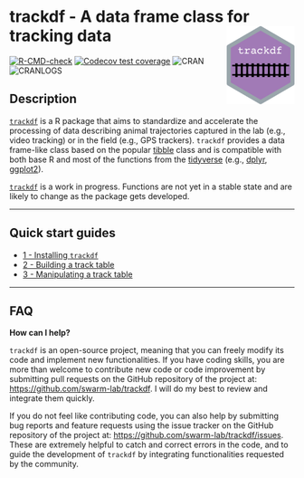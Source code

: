 # trackdf - A data frame class for tracking data <img src="man/figures/logo.png" align="right" alt="" width="120" />

<!-- badges: start -->
[![R-CMD-check](https://github.com/swarm-lab/trackdf/workflows/R-CMD-check/badge.svg)](https://github.com/swarm-lab/trackdf/actions)
[![Codecov test coverage](https://codecov.io/gh/swarm-lab/trackdf/branch/master/graph/badge.svg)](https://app.codecov.io/gh/swarm-lab/trackdf?branch=master)
![CRAN](https://www.r-pkg.org/badges/version/trackdf)
![CRANLOGS](https://cranlogs.r-pkg.org/badges/trackdf)
<!-- badges: end -->

## Description

[`trackdf`](https://swarm-lab.github.io/trackdf/) is a R package that aims to 
standardize and accelerate the processing of data describing animal trajectories 
captured in the lab (e.g., video tracking) or in the field (e.g., GPS trackers). 
`trackdf` provides a data frame-like class based on the popular 
[tibble](https://cran.r-project.org/web/packages/tibble/) class and is 
compatible with both base R and most of the functions from the 
[tidyverse](https://www.tidyverse.org/) (e.g., [dplyr](https://dplyr.tidyverse.org/), 
[ggplot2](https://ggplot2.tidyverse.org/)). 

[`trackdf`](https://github.com/swarm-lab/swaRm) is a work in progress. Functions 
are not yet in a stable state and are likely to change as the package gets 
developed. 

---

## Quick start guides

+ [1 - Installing `trackdf`](https://swarm-lab.github.io/trackdf/articles/z1_install.html)
+ [2 - Building a track table](https://swarm-lab.github.io/trackdf/articles/z2_build.html)
+ [3 - Manipulating a track table](https://swarm-lab.github.io/trackdf/articles/z3_manipulate.html)

---

## FAQ

**How can I help?**

`trackdf` is an open-source project, meaning that you can freely modify its code
and implement new functionalities. If you have coding skills, you are more than 
welcome to contribute new code or code improvement by submitting pull requests 
on the GitHub repository of the project at: https://github.com/swarm-lab/trackdf. 
I will do my best to review and integrate them quickly. 

If you do not feel like contributing code, you can also help by submitting bug 
reports and feature requests using the issue tracker on the GitHub repository of 
the project at: https://github.com/swarm-lab/trackdf/issues. These are extremely 
helpful to catch and correct errors in the code, and to guide the development of 
`trackdf` by integrating functionalities requested by the community. 
